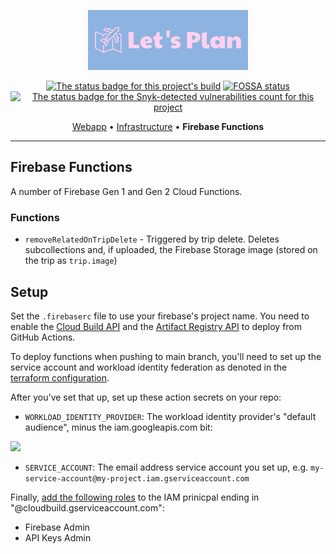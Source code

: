 <p align="center">
  <a href="https://lets-plan.ninja">
    <img src="https://raw.githubusercontent.com/dylmye/lets-plan/main/logo.png" alt="Let's Plan logo" height="96">
  </a>
</p>

<p align="center">
  <a href="https://github.com/dylmye/lets-plan-firebase-functions/actions/workflows/deploy-firebase-functions.yml"><img alt="The status badge for this project's build" src="https://img.shields.io/github/actions/workflow/status/dylmye/lets-plan-firebase-functions/deploy-firebase-functions.yml?logo=github"></a>
  <a href="https://app.fossa.com/projects/git%2Bgithub.com%2Fdylmye%2Flets-plan-firebase-functions?ref=badge_shield"><img alt="FOSSA status" src="https://app.fossa.com/api/projects/git%2Bgithub.com%2Fdylmye%2Flets-plan-firebase-functions.svg?type=shield"></a>
  <a href="https://snyk.io"><img alt="The status badge for the Snyk-detected vulnerabilities count for this project" src="https://img.shields.io/snyk/vulnerabilities/github/dylmye/lets-plan-firebase-functions/functions/package.json.svg?logo=snyk"></a>
</p>

<p align="center">
    <a href="https://github.com/dylmye/lets-plan">Webapp</a> •
    <a href="https://github.com/dylmye/lets-plan-infra">Infrastructure</a> •
    <strong>Firebase Functions</strong>
</p>

---

## Firebase Functions

A number of Firebase Gen 1 and Gen 2 Cloud Functions.

### Functions

-   `removeRelatedOnTripDelete` - Triggered by trip delete. Deletes subcollections and, if uploaded, the Firebase Storage image (stored on the trip as `trip.image`)

## Setup

Set the `.firebaserc` file to use your firebase's project name. You need to enable the [Cloud Build API](https://console.cloud.google.com/apis/library/cloudbuild.googleapis.com) and the [Artifact Registry API](https://console.cloud.google.com/apis/library/artifactregistry.googleapis.com) to deploy from GitHub Actions.

To deploy functions when pushing to main branch, you'll need to set up the service account and workload identity federation as denoted in the [terraform configuration](https://github.com/dylmye/lets-plan-infra).

After you've set that up, set up these action secrets on your repo:

-   `WORKLOAD_IDENTITY_PROVIDER`: The workload identity provider's "default audience", minus the iam.googleapis.com bit:

![](https://user-images.githubusercontent.com/7024578/213885829-f4d8dd4c-5ab0-4b1f-843e-2baaa9cc6f55.png)

-   `SERVICE_ACCOUNT`: The email address service account you set up, e.g. `my-service-account@my-project.iam.gserviceaccount.com`

Finally, [add the following roles](https://cloud.google.com/build/docs/deploying-builds/deploy-firebase#required_iam_permissions) to the IAM prinicpal ending in "@cloudbuild.gserviceaccount.com":

-   Firebase Admin
-   API Keys Admin
